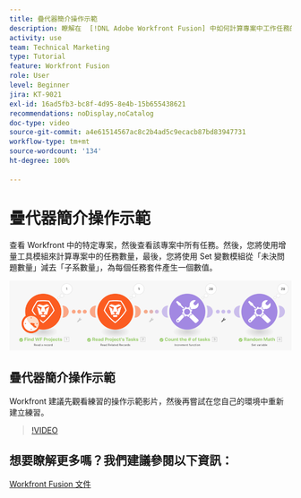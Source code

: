 ```yaml
---
title: 疊代器簡介操作示範
description: 瞭解在  [!DNL Adobe Workfront Fusion] 中如何計算專案中工作任務的數量，然後計算每個任務套件的值。
activity: use
team: Technical Marketing
type: Tutorial
feature: Workfront Fusion
role: User
level: Beginner
jira: KT-9021
exl-id: 16ad5fb3-bc8f-4d95-8e4b-15b655438621
recommendations: noDisplay,noCatalog
doc-type: video
source-git-commit: a4e61514567ac8c2b4ad5c9ecacb87bd83947731
workflow-type: tm+mt
source-wordcount: '134'
ht-degree: 100%

---
```


# 疊代器簡介操作示範

查看 Workfront 中的特定專案，然後查看該專案中所有任務。然後，您將使用增量工具模組來計算專案中的任務數量，最後，您將使用 Set 變數模組從「未決問題數量」減去「子系數量」，為每個任務套件產生一個數值。

![影像顯示 Fusion 情境](assets/iteration-and-aggregation-1.png)

## 疊代器簡介操作示範

Workfront 建議先觀看練習的操作示範影片，然後再嘗試在您自己的環境中重新建立練習。

>[!VIDEO](https://video.tv.adobe.com/v/335278/?quality=12&learn=on)



## 想要瞭解更多嗎？我們建議參閱以下資訊：

[Workfront Fusion 文件](https://experienceleague.adobe.com/docs/workfront/using/adobe-workfront-fusion/workfront-fusion-2.html?lang=zh-Hant)
